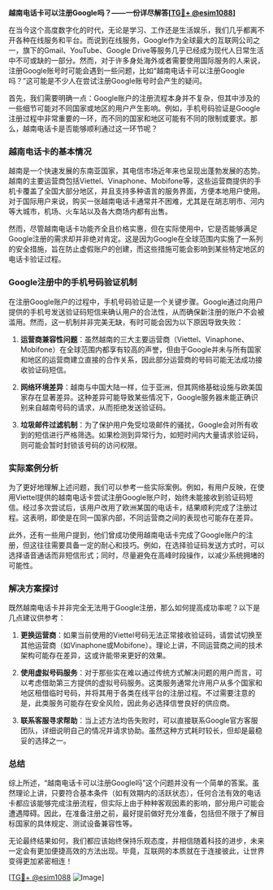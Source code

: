 **越南电话卡可以注册Google吗？——一份详尽解答[[TG💪+ @esim1088](https://t.me/s/esim1088)]**

在当今这个高度数字化的时代，无论是学习、工作还是生活娱乐，我们几乎都离不开各种在线服务和平台。而说到在线服务，Google作为全球最大的互联网公司之一，旗下的Gmail、YouTube、Google Drive等服务几乎已经成为现代人日常生活中不可或缺的一部分。然而，对于许多身处海外或者需要使用国际服务的人来说，注册Google账号时可能会遇到一些问题，比如“越南电话卡可以注册Google吗？”这可能是不少人在尝试注册Google账号时会产生的疑问。

首先，我们需要明确一点：Google账户的注册流程本身并不复杂，但其中涉及的一些细节可能对不同国家或地区的用户产生影响。例如，手机号码验证是Google注册过程中非常重要的一环，而不同的国家和地区可能有不同的限制或要求。那么，越南电话卡是否能够顺利通过这一环节呢？

### 越南电话卡的基本情况

越南是一个快速发展的东南亚国家，其电信市场近年来也呈现出蓬勃发展的态势。越南的主要运营商包括Viettel、Vinaphone、Mobifone等，这些运营商提供的手机卡覆盖了全国大部分地区，并且支持多种语言的服务界面，方便本地用户使用。对于国际用户来说，购买一张越南电话卡通常并不困难，尤其是在胡志明市、河内等大城市，机场、火车站以及各大商场内都有出售。

然而，尽管越南电话卡功能齐全且价格实惠，但在实际使用中，它是否能够满足Google注册的需求却并非绝对肯定。这是因为Google在全球范围内实施了一系列的安全措施，旨在防止虚假账户的创建，而这些措施可能会影响到某些特定地区的电话卡验证过程。

### Google注册中的手机号码验证机制

在注册Google账户的过程中，手机号码验证是一个关键步骤。Google通过向用户提供的手机号发送验证码短信来确认用户的合法性，从而确保新注册的账户不会被滥用。然而，这一机制并非完美无缺，有时可能会因为以下原因导致失败：

1. **运营商兼容性问题**：虽然越南的三大主要运营商（Viettel、Vinaphone、Mobifone）在全球范围内都享有较高的声誉，但由于Google并未与所有国家和地区的运营商建立直接的合作关系，因此部分运营商的号码可能无法成功接收验证码短信。
   
2. **网络环境差异**：越南与中国大陆一样，位于亚洲，但其网络基础设施与欧美国家存在显著差异。这种差异可能导致某些情况下，Google服务器未能正确识别来自越南号码的请求，从而拒绝发送验证码。

3. **垃圾邮件过滤机制**：为了保护用户免受垃圾邮件的骚扰，Google会对所有收到的短信进行严格筛选。如果检测到异常行为，如短时间内大量请求验证码，则可能会暂时封锁该号码的访问权限。

### 实际案例分析

为了更好地理解上述问题，我们可以参考一些实际案例。例如，有用户反映，在使用Viettel提供的越南电话卡尝试注册Google账户时，始终未能接收到验证码短信。经过多次尝试后，该用户改用了欧洲某国的电话卡，结果顺利完成了注册过程。这表明，即使是在同一国家内部，不同运营商之间的表现也可能存在差异。

此外，还有一些用户提到，他们曾成功使用越南电话卡完成了Google账户的注册，但这往往需要具备一定的耐心和技巧。例如，在选择验证码发送方式时，可以选择语音通话而非短信形式；同时，尽量避免在高峰时段操作，以减少系统拥堵的可能性。

### 解决方案探讨

既然越南电话卡并非完全无法用于Google注册，那么如何提高成功率呢？以下是几点建议供参考：

1. **更换运营商**：如果当前使用的Viettel号码无法正常接收验证码，请尝试切换至其他运营商（如Vinaphone或Mobifone）。理论上讲，不同运营商之间的技术架构可能存在差异，这或许能带来更好的效果。

2. **使用虚拟号码服务**：对于那些实在难以通过传统方式解决问题的用户而言，可以考虑借助第三方提供的虚拟号码服务。这类服务通常允许用户从多个国家和地区租借临时号码，并将其用于各类在线平台的注册过程。不过需要注意的是，此类服务可能存在安全风险，因此务必选择信誉良好的供应商。

3. **联系客服寻求帮助**：当上述方法均告失败时，可以直接联系Google官方客服团队，详细说明自己的情况并请求协助。虽然这种方式耗时较长，但却是最稳妥的选择之一。

### 总结

综上所述，“越南电话卡可以注册Google吗”这个问题并没有一个简单的答案。虽然理论上讲，只要符合基本条件（如有效期内的活跃状态），任何合法有效的电话卡都应该能够完成注册流程，但实际上由于种种客观因素的影响，部分用户可能会遭遇障碍。因此，在准备注册之前，最好提前做好充分准备，包括但不限于了解目标国家的具体规定、测试设备兼容性等。

无论最终结果如何，我们都应该始终保持乐观态度，并相信随着科技的进步，未来一定会有更加便捷高效的方法出现。毕竟，互联网的本质就在于连接彼此，让世界变得更加紧密相连！

[[TG💪+ @esim1088](https://t.me/s/esim1088) ![Image](https://i.postimg.cc/4NQfJmqS/Snipaste-2025-05-13-00-14-12.png)]